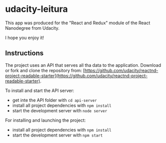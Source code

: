 # udacity-leitura
This app was produced for the "React and Redux" module of the React Nanodegree from Udacity.

I hope you enjoy it!


## Instructions

The project uses an API that serves all tha data to the application. Download or fork and clone the repository from: [https://github.com/udacity/reactnd-project-readable-starter](https://github.com/udacity/reactnd-project-readable-starter).

To install and start the API server:

* get inte the API folder with `cd api-server`
* install all project dependencies with `npm install`
* start the development server with `node server`

For installing and launching the project:

* install all project dependencies with `npm install`
* start the development server with `npm start`